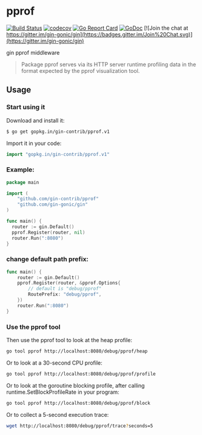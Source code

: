 # pprof

[![Build Status](https://travis-ci.org/gin-contrib/pprof.svg)](https://travis-ci.org/gin-contrib/pprof)
[![codecov](https://codecov.io/gh/gin-contrib/pprof/branch/master/graph/badge.svg)](https://codecov.io/gh/gin-contrib/pprof)
[![Go Report Card](https://goreportcard.com/badge/github.com/gin-contrib/pprof)](https://goreportcard.com/report/github.com/gin-contrib/pprof)
[![GoDoc](https://godoc.org/github.com/gin-contrib/pprof?status.svg)](https://godoc.org/github.com/gin-contrib/pprof)
[![Join the chat at https://gitter.im/gin-gonic/gin](https://badges.gitter.im/Join%20Chat.svg)](https://gitter.im/gin-gonic/gin)

gin pprof middleware

> Package pprof serves via its HTTP server runtime profiling data in the format expected by the pprof visualization tool.

## Usage

### Start using it

Download and install it:

```bash
$ go get gopkg.in/gin-contrib/pprof.v1
```

Import it in your code:

```go
import "gopkg.in/gin-contrib/pprof.v1"
```

### Example:

```go
package main

import (
	"github.com/gin-contrib/pprof"
	"github.com/gin-gonic/gin"
)

func main() {
  router := gin.Default()
  pprof.Register(router, nil)
  router.Run(":8080")
}
```

### change default path prefix:

```go
func main() {
	router := gin.Default()
	pprof.Register(router, &pprof.Options{
		// default is "debug/pprof"
		RoutePrefix: "debug/pprof",
	})
	router.Run(":8080")
}
```

### Use the pprof tool

Then use the pprof tool to look at the heap profile:

```bash
go tool pprof http://localhost:8080/debug/pprof/heap
```

Or to look at a 30-second CPU profile:

```bash
go tool pprof http://localhost:8080/debug/pprof/profile
```

Or to look at the goroutine blocking profile, after calling runtime.SetBlockProfileRate in your program:

```bash
go tool pprof http://localhost:8080/debug/pprof/block
```

Or to collect a 5-second execution trace:

```bash
wget http://localhost:8080/debug/pprof/trace?seconds=5
```
